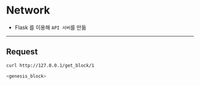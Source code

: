 # Network

- Flask 를 이용해 `API 서버`를 만듦

---

## Request
```bash
curl http://127.0.0.1/get_block/1

<genesis_block>
```
